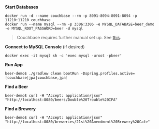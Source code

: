 **Start Databases**

```
docker run -d --name couchbase --rm -p 8091-8094:8091-8094 -p 11210:11210 couchbase
docker run --name mysql --rm -p 3306:3306 -e MYSQL_DATABASE=beer_demo -e MYSQL_ROOT_PASSWORD=beer -d mysql
```

> Couchbase requires further manual set up. See [this](https://hub.docker.com/r/couchbase/server/).

**Connect to MySQL Console** (if desired)
```
docker exec -it mysql sh -c 'exec mysql -uroot -pbeer'
```

**Run App**
```
beer-demo$ ./gradlew clean bootRun -Dspring.profiles.active=[couchbase|jpa|couchbase,jpa]
```

**Find a Beer**
```
beer-demo$ curl -H "Accept: application/json" "http://localhost:8080/beers/Double%20Trouble%20IPA"
```

**Find a Brewery**
```
beer-demo$ curl -H "Accept: application/json" "http://localhost:8080/breweries/21st%20Amendment%20Brewery%20Cafe"
```
